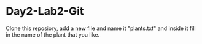# Day2-Lab2-Git

Clone this reposiory, add a new file and name it "plants.txt" and inside it fill in the name of the plant that you like.
